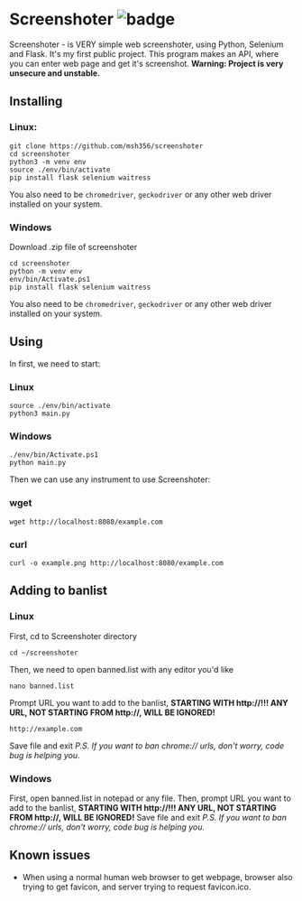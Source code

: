 # Screenshoter ![badge](https://badgen.net/badge/version/1.4)
Screenshoter - is VERY simple web screenshoter, using Python, Selenium and Flask. It's my first public project. This program makes an API, where you can enter web page and get it's screenshot. **Warning: Project is very unsecure and unstable.**
## Installing
### Linux:
    git clone https://github.com/msh356/screenshoter
    cd screenshoter
    python3 -m venv env
    source ./env/bin/activate
    pip install flask selenium waitress
You also need to be `chromedriver`, `geckodriver` or any other web driver installed on your system.
### Windows
Download .zip file of screenshoter

    cd screenshoter
    python -m venv env
    env/bin/Activate.ps1
    pip install flask selenium waitress
You also need to be `chromedriver`, `geckodriver` or any other web driver installed on your system.
## Using
In first, we need to start:
### Linux
    source ./env/bin/activate
    python3 main.py
### Windows
    ./env/bin/Activate.ps1
    python main.py
Then we can use any instrument to use Screenshoter:
### wget
    wget http://localhost:8080/example.com
### curl
    curl -o example.png http://localhost:8080/example.com
## Adding to banlist
### Linux
First, cd to Screenshoter directory

    cd ~/screenshoter
Then, we need to open banned.list with any editor you'd like

    nano banned.list
Prompt URL you want to add to the banlist, **STARTING WITH http://!!! ANY URL, NOT STARTING FROM http://, WILL BE IGNORED!**

    http://example.com
Save file and exit
*P.S. If you want to ban chrome:// urls, don't worry, code bug is helping you.*
### Windows
First, open banned.list in notepad or any file. Then, prompt URL you want to add to the banlist, **STARTING WITH http://!!! ANY URL, NOT STARTING FROM http://, WILL BE IGNORED!** Save file and exit
*P.S. If you want to ban chrome:// urls, don't worry, code bug is helping you.*
## Known issues
* When using a normal human web browser to get webpage, browser also trying to get favicon, and server trying to request favicon.ico.